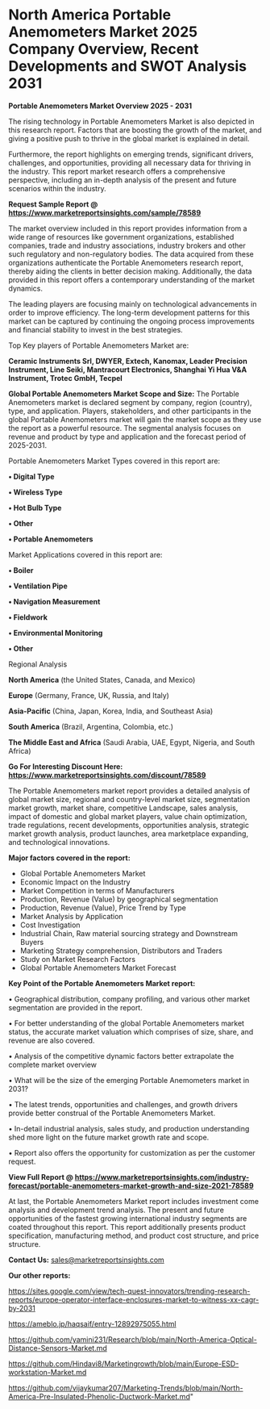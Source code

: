 # North America Portable Anemometers Market 2025 Company Overview, Recent Developments and SWOT Analysis 2031

<Strong> Portable Anemometers Market Overview 2025 - 2031</strong>

The rising technology in Portable Anemometers Market is also depicted in this research report. Factors that are boosting the growth of the market, and giving a positive push to thrive in the global market is explained in detail.

Furthermore, the report highlights on emerging trends, significant drivers, challenges, and opportunities, providing all necessary data for thriving in the industry. This report market research offers a comprehensive perspective, including an in-depth analysis of the present and future scenarios within the industry.

<strong>Request Sample Report @ <a href=https://www.marketreportsinsights.com/sample/78589>https://www.marketreportsinsights.com/sample/78589</a></strong>

The market overview included in this report provides information from a wide range of resources like government organizations, established companies, trade and industry associations, industry brokers and other such regulatory and non-regulatory bodies. The data acquired from these organizations authenticate the Portable Anemometers research report, thereby aiding the clients in better decision making. Additionally, the data provided in this report offers a contemporary understanding of the market dynamics.

The leading players are focusing mainly on technological advancements in order to improve efficiency. The long-term development patterns for this market can be captured by continuing the ongoing process improvements and financial stability to invest in the best strategies.

Top Key players of Portable Anemometers Market are:

<strong>Ceramic Instruments Srl, DWYER, Extech, Kanomax, Leader Precision Instrument, Line Seiki, Mantracourt Electronics, Shanghai Yi Hua V&A Instrument, Trotec GmbH, Tecpel</strong>

<strong><b>Global Portable Anemometers Market Scope and Size:</b></strong>
The Portable Anemometers market is declared segment by company, region (country), type, and application. Players, stakeholders, and other participants in the global Portable Anemometers market will gain the market scope as they use the report as a powerful resource. The segmental analysis focuses on revenue and product by type and application and the forecast period of 2025-2031.

Portable Anemometers Market Types covered in this report are:

<strong>• Digital Type

• Wireless Type

• Hot Bulb Type

• Other

• Portable Anemometers</strong>

Market Applications covered in this report are:

<strong>• Boiler

• Ventilation Pipe

• Navigation Measurement

• Fieldwork

• Environmental Monitoring

• Other</strong> 

Regional Analysis

<strong>North America</strong> (the United States, Canada, and Mexico)

<strong>Europe</strong> (Germany, France, UK, Russia, and Italy)

<strong>Asia-Pacific</strong> (China, Japan, Korea, India, and Southeast Asia)

<strong>South America</strong> (Brazil, Argentina, Colombia, etc.)

<strong>The Middle East and Africa</strong> (Saudi Arabia, UAE, Egypt, Nigeria, and South Africa)

<strong>Go For Interesting Discount Here: <a href=https://www.marketreportsinsights.com/discount/78589>https://www.marketreportsinsights.com/discount/78589</a></strong>

The Portable Anemometers market report provides a detailed analysis of global market size, regional and country-level market size, segmentation market growth, market share, competitive Landscape, sales analysis, impact of domestic and global market players, value chain optimization, trade regulations, recent developments, opportunities analysis, strategic market growth analysis, product launches, area marketplace expanding, and technological innovations.

<strong><b>Major factors covered in the report:</b></strong>
<ul>
  <li>Global Portable Anemometers Market </li>
  <li>Economic Impact on the Industry</li>
  <li>Market Competition in terms of Manufacturers</li>
  <li>Production, Revenue (Value) by geographical segmentation</li>
  <li>Production, Revenue (Value), Price Trend by Type</li>
  <li>Market Analysis by Application</li>
  <li>Cost Investigation</li>
  <li>Industrial Chain, Raw material sourcing strategy and Downstream Buyers</li>
  <li>Marketing Strategy comprehension, Distributors and Traders</li>
  <li>Study on Market Research Factors</li>
  <li>Global Portable Anemometers Market Forecast</li>
</ul>

<strong><b>Key Point of the Portable Anemometers Market report:</b></strong>

• Geographical distribution, company profiling, and various other market segmentation are provided in the report.

• For better understanding of the global Portable Anemometers market status, the accurate market valuation which comprises of size, share, and revenue are also covered.

• Analysis of the competitive dynamic factors better extrapolate the complete market overview

• What will be the size of the emerging Portable Anemometers market in 2031?

• The latest trends, opportunities and challenges, and growth drivers provide better construal of the Portable Anemometers Market.

• In-detail industrial analysis, sales study, and production understanding shed more light on the future market growth rate and scope.

• Report also offers the opportunity for customization as per the customer request.

<strong><b>View Full Report @ <a href=https://www.marketreportsinsights.com/industry-forecast/portable-anemometers-market-growth-and-size-2021-78589>https://www.marketreportsinsights.com/industry-forecast/portable-anemometers-market-growth-and-size-2021-78589</a></b></strong>


At last, the Portable Anemometers Market report includes investment come analysis and development trend analysis. The present and future opportunities of the fastest growing international industry segments are coated throughout this report. This report additionally presents product specification, manufacturing method, and product cost structure, and price structure.

<strong>Contact Us:</strong>
sales@marketreportsinsights.com

<strong>Our other reports:</strong>

<a href=https://sites.google.com/view/tech-quest-innovators/trending-research-reports/europe-operator-interface-enclosures-market-to-witness-xx-cagr-by-2031>https://sites.google.com/view/tech-quest-innovators/trending-research-reports/europe-operator-interface-enclosures-market-to-witness-xx-cagr-by-2031</a>

<a href=https://ameblo.jp/haqsaif/entry-12892975055.html>https://ameblo.jp/haqsaif/entry-12892975055.html</a>

<a href=https://github.com/yamini231/Research/blob/main/North-America-Optical-Distance-Sensors-Market.md>https://github.com/yamini231/Research/blob/main/North-America-Optical-Distance-Sensors-Market.md</a>

<a href=https://github.com/Hindavi8/Marketingrowth/blob/main/Europe-ESD-workstation-Market.md>https://github.com/Hindavi8/Marketingrowth/blob/main/Europe-ESD-workstation-Market.md</a>

<a href=https://github.com/vijaykumar207/Marketing-Trends/blob/main/North-America-Pre-Insulated-Phenolic-Ductwork-Market.md>https://github.com/vijaykumar207/Marketing-Trends/blob/main/North-America-Pre-Insulated-Phenolic-Ductwork-Market.md</a>"
